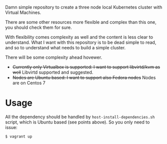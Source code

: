 Damn simple repository to create a three node local Kubernetes cluster with Virtual Machines.

There are some other resources more flexible and complex than this one, you should check them for sure.

With flexibility comes complexity as well and the content is less clear to understand. What I want with this repository is to be dead simple to read, and so to understand what needs to build a simple cluster.

There will be some complexity ahead hovewer.
- ~~Currently only Virtualbox is supported: I want to support libvirtd/kvm as well~~ Libvirtd supported and suggested.
- ~~Nodes are Ubuntu based: I want to support also Fedora nodes~~ Nodes are on Centos 7

# Usage
All the dependency should be handled by `host-install-dependencies.sh` script, which is Ubuntu based (see points above).
So you only need to issue:

```bash
$ vagrant up
```
